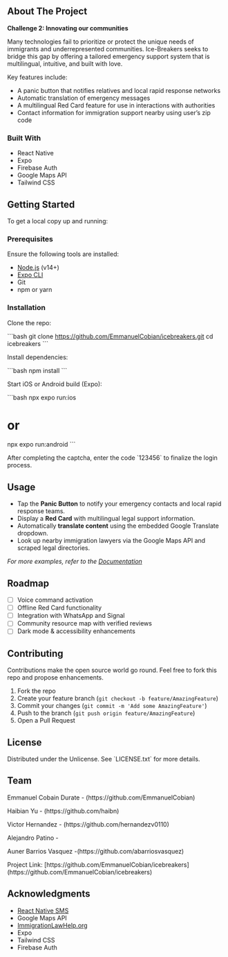 ## About The Project

**Challenge 2: Innovating our communities**

Many technologies fail to prioritize or protect the unique needs of immigrants and underrepresented communities. Ice-Breakers seeks to bridge this gap by offering a tailored emergency support system that is multilingual, intuitive, and built with love.

Key features include:

- A panic button that notifies relatives and local rapid response networks  
- Automatic translation of emergency messages  
- A multilingual Red Card feature for use in interactions with authorities  
- Contact information for immigration support nearby using user’s zip code  

### Built With

- React Native  
- Expo  
- Firebase Auth  
- Google Maps API  
- Tailwind CSS  

## Getting Started

To get a local copy up and running:

### Prerequisites

Ensure the following tools are installed:

- [Node.js](https://nodejs.org/) (v14+)  
- [Expo CLI](https://docs.expo.dev/get-started/installation/)  
- Git  
- npm or yarn  

### Installation

Clone the repo:

\`\`\`bash
git clone https://github.com/EmmanuelCobian/icebreakers.git
cd icebreakers
\`\`\`

Install dependencies:

\`\`\`bash
npm install
\`\`\`

Start iOS or Android build (Expo):

\`\`\`bash
npx expo run:ios
# or
npx expo run:android
\`\`\`

After completing the captcha, enter the code \`123456\` to finalize the login process.

## Usage

- Tap the **Panic Button** to notify your emergency contacts and local rapid response teams.  
- Display a **Red Card** with multilingual legal support information.  
- Automatically **translate content** using the embedded Google Translate dropdown.  
- Look up nearby immigration lawyers via the Google Maps API and scraped legal directories.  

*For more examples, refer to the [Documentation](https://example.com)*

## Roadmap

- [ ] Voice command activation  
- [ ] Offline Red Card functionality  
- [ ] Integration with WhatsApp and Signal  
- [ ] Community resource map with verified reviews  
- [ ] Dark mode & accessibility enhancements  

##  Contributing

Contributions make the open source world go round. Feel free to fork this repo and propose enhancements.

1. Fork the repo  
2. Create your feature branch (`git checkout -b feature/AmazingFeature`)  
3. Commit your changes (`git commit -m 'Add some AmazingFeature'`)  
4. Push to the branch (`git push origin feature/AmazingFeature`)  
5. Open a Pull Request  

##  License

Distributed under the Unlicense. See \`LICENSE.txt\` for more details.

## Team

<p>Emmanuel Cobain Durate - (https://github.com/EmmanuelCobian)</p>
<p>Haibian Yu - (https://github.com/haibn) </p>
<p>Victor Hernandez - (https://github.com/hernandezv0110)</p>
<p>Alejandro Patino - </p>
<p>Auner Barrios Vasquez -(https://github.com/abarriosvasquez) </p>
Project Link: [https://github.com/EmmanuelCobian/icebreakers](https://github.com/EmmanuelCobian/icebreakers)

## Acknowledgments

- [React Native SMS](https://www.npmjs.com/package/react-native-sms)  
- Google Maps API  
- [ImmigrationLawHelp.org](https://www.immigrationlawhelp.org)  
- Expo  
- Tailwind CSS  
- Firebase Auth  

